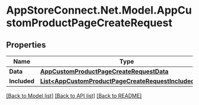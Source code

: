 # AppStoreConnect.Net.Model.AppCustomProductPageCreateRequest

## Properties

Name | Type | Description | Notes
------------ | ------------- | ------------- | -------------
**Data** | [**AppCustomProductPageCreateRequestData**](AppCustomProductPageCreateRequestData.md) |  | 
**Included** | [**List&lt;AppCustomProductPageCreateRequestIncludedInner&gt;**](AppCustomProductPageCreateRequestIncludedInner.md) |  | [optional] 

[[Back to Model list]](../README.md#documentation-for-models) [[Back to API list]](../README.md#documentation-for-api-endpoints) [[Back to README]](../README.md)

